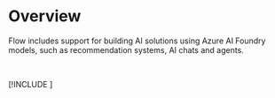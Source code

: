# Overview
Flow includes support for building AI solutions using Azure AI Foundry models, such as recommendation systems, AI chats and agents.

<br/>

[!INCLUDE [](./__videos.md)]